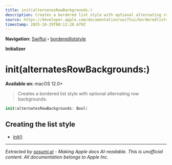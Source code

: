 ```yaml
---
title: init(alternatesRowBackgrounds:)
description: Creates a bordered list style with optional alternating row backgrounds.
source: https://developer.apple.com/documentation/swiftui/borderedliststyle/init(alternatesrowbackgrounds:)
timestamp: 2025-10-29T00:12:20.679Z
---
```


**Navigation:** [Swiftui](/documentation/swiftui) › [borderedliststyle](/documentation/swiftui/borderedliststyle)

**Initializer**

# init(alternatesRowBackgrounds:)

**Available on:** macOS 12.0+

> Creates a bordered list style with optional alternating row backgrounds.

```swift
init(alternatesRowBackgrounds: Bool)
```

## Creating the list style

- [init()](/documentation/swiftui/borderedliststyle/init())

---

*Extracted by [sosumi.ai](https://sosumi.ai) - Making Apple docs AI-readable.*
*This is unofficial content. All documentation belongs to Apple Inc.*
